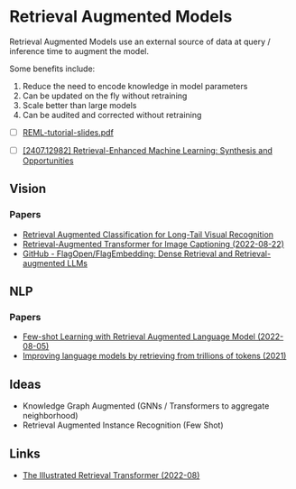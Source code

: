 # Retrieval Augmented Models

Retrieval Augmented Models use an external source of data at query / inference time to augment the model.

Some benefits include:

1. Reduce the need to encode knowledge in model parameters
2. Can be updated on the fly without retraining
3. Scale better than large models
4. Can be audited and corrected without retraining

- [ ] [REML-tutorial-slides.pdf](https://retrieval-enhanced-ml.github.io/sigir-ap2024-tutorial/static/REML-tutorial-slides.pdf)
- [ ] [\[2407.12982\] Retrieval-Enhanced Machine Learning: Synthesis and Opportunities](https://arxiv.org/abs/2407.12982)


## Vision

### Papers
- [Retrieval Augmented Classification for Long-Tail Visual Recognition](https://arxiv.org/abs/2202.11233)
- [Retrieval-Augmented Transformer for Image Captioning (2022-08-22)](https://arxiv.org/abs/2207.13162)
- [GitHub - FlagOpen/FlagEmbedding: Dense Retrieval and Retrieval-augmented LLMs](https://github.com/FlagOpen/FlagEmbedding/tree/master)


## NLP


### Papers
- [Few-shot Learning with Retrieval Augmented Language Model (2022-08-05)](https://arxiv.org/abs/2208.03299)
- [Improving language models by retrieving from trillions of tokens (2021)](https://arxiv.org/abs/2112.04426)



## Ideas

- Knowledge Graph Augmented (GNNs / Transformers to aggregate neighborhood)
- Retrieval Augmented Instance Recognition (Few Shot)


## Links

- [The Illustrated Retrieval Transformer (2022-08)](https://jalammar.github.io/illustrated-retrieval-transformer/)